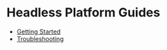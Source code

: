 # Headless Platform Guides

- [Getting Started](./getting-started)
- [Troubleshooting](./troubleshooting)
